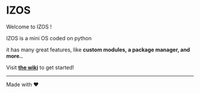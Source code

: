 # IZOS

Welcome to IZOS !

IZOS is a mini OS coded on python

it has many great features, like **custom modules, a __package manager__, and more..**

Visit **[the wiki](https://github.com/FrenchPythonLover/IZ-OS/wiki)** to get started!


---

Made with ❤️
